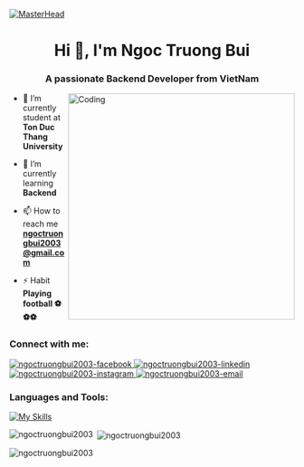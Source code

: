 [![MasterHead](https://firebasestorage.googleapis.com/v0/b/flexi-coding.appspot.com/o/dempgi7-520f8d5f-63d4-4453-8822-dbc149ae27f8.gif?alt=media&token=91c0c7b2-93c3-4029-b011-1a8703c5730d)](https://github.com/ngoctruongbui2003)
<h1 align="center">Hi 👋, I'm Ngoc Truong Bui</h1>
<h3 align="center">A passionate Backend Developer from VietNam</h3>
<img align="right" alt="Coding" width="400" src="https://cdn.dribbble.com/users/1162077/screenshots/3848914/programmer.gif">

- 🔭 I’m currently student at **Ton Duc Thang University**

- 🌱 I’m currently learning **Backend**

- 📫 How to reach me **ngoctruongbui2003@gmail.com**

- ⚡ Habit **Playing football ⚽⚽⚽**

<h3 align="left">Connect with me:</h3>
<p align="left">
    <a href="https://www.facebook.com/NTB1909/" target="blank">
        <img src="https://img.icons8.com/bubbles/100/000000/facebook-new.png" alt="ngoctruongbui2003-facebook" />
    </a>
    <a href="https://www.linkedin.com/in/ngoc-truong-bui/" target="blank">
        <img src="https://img.icons8.com/bubbles/100/000000/linkedin.png" alt="ngoctruongbui2003-linkedin" />
    </a>
    <a href="https://www.instagram.com/ngoctruongbui__" target="blank">
        <img src="https://img.icons8.com/bubbles/100/000000/instagram.png" alt="ngoctruongbui2003-instagram" />
    </a>
    <a href="mailto:ngoctruongbui2003@gmail.com" target="top">
        <img src="https://img.icons8.com/bubbles/100/000000/apple-mail.png" alt="ngoctruongbui2003-email" />
    </a>
</p>

<h3 align="left">Languages and Tools:</h3>

[![My Skills](https://skillicons.dev/icons?i=js,html,css,wasm)](https://skillicons.dev)


<p><img align="left" src="https://github-readme-stats.vercel.app/api/top-langs?username=ngoctruongbui2003&show_icons=true&locale=en&layout=compact&theme=tokyonight" alt="ngoctruongbui2003" /></p>

<p>&nbsp;<img align="center" src="https://github-readme-stats.vercel.app/api?username=ngoctruongbui2003&show_icons=true&locale=en&theme=tokyonight" alt="ngoctruongbui2003" /></p>

<p><img align="center" src="https://github-readme-streak-stats.herokuapp.com/?user=ngoctruongbui2003&&theme=tokyonight" alt="ngoctruongbui2003" /></p>